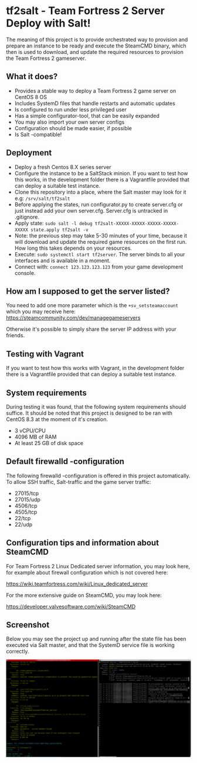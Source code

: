 # tf2salt - Team Fortress 2 Server Deploy with Salt!

The meaning of this project is to provide orchestrated way to provision and prepare an instance to be ready and execute the SteamCMD binary, which then is used to download, and update the required resources to provision the Team Fortress 2 gameserver. 

## What it does?

- Provides a stable way to deploy a Team Fortress 2 game server on CentOS 8 OS
- Includes SystemD files that handle restarts and automatic updates
- Is configured to run under less privileged user
- Has a simple configurator-tool, that can be easily expanded
- You may also import your own server configs
- Configuration should be made easier, if possible
- Is Salt -compatible!


## Deployment

- Deploy a fresh Centos 8.X series server
- Configure the instance to be a SaltStack minion. If you want to test how this works, in the development folder there is a Vagrantfile provided that can deploy a suitable test instance.
- Clone this repository into a place, where the Salt master may look for it e.g: `/srv/salt/tf2salt`
- Before applying the states, run configurator.py to create server.cfg or just instead add your own server.cfg. Server.cfg is untracked in .gitignore.
- Apply state: `sudo salt -l debug tf2salt-XXXXX-XXXXX-XXXXX-XXXXX-XXXXX state.apply tf2salt -v`
- Note: the previous step may take 5-30 minutes of your time, because it will download and update the required game resources on the first run. How long this takes depends on your resources.
- Execute: `sudo systemctl start tf2server`. The server binds to all your interfaces and is available in a moment.
- Connect with: `connect 123.123.123.123` from your game development console.

## How am I supposed to get the server listed?

You need to add one more parameter which is the `+sv_setsteamaccount` which you may receive here: https://steamcommunity.com/dev/managegameservers

Otherwise it's possible to simply share the server IP address with your friends.

## Testing with Vagrant

If you want to test how this works with Vagrant, in the development folder there is a Vagrantfile provided that can deploy a suitable test instance.

## System requirements

During testing it was found, that the following system requirements should suffice. It should be noted that this project is designed to be ran with CentOS 8.3 at the moment of it's creation.

- 3 vCPU/CPU
- 4096 MB of RAM
- At least 25 GB of disk space

## Default firewalld -configuration

The following firewalld -configuration is offered in this project automatically. To allow SSH traffic, Salt-traffic and the game server traffic:

- 27015/tcp
- 27015/udp
- 4506/tcp
- 4505/tcp
- 22/tcp
- 22/udp

## Configuration tips and information about SteamCMD

For Team Fortress 2 Linux Dedicated server information, you may look here, for example about firewall configuration which is not covered here:

https://wiki.teamfortress.com/wiki/Linux_dedicated_server

For the more extensive guide on SteamCMD, you may look here:

https://developer.valvesoftware.com/wiki/SteamCMD


## Screenshot

Below you may see the project up and running after the state file has been executed via Salt master, and that the SystemD service file is working correctly.

![](salt_and_systemd_example.png)